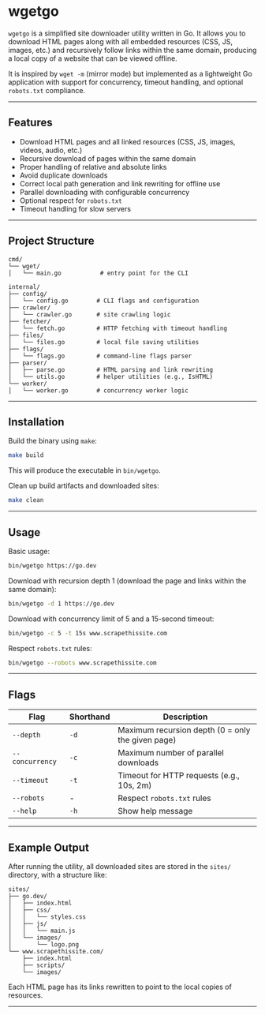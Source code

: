 # wgetgo

`wgetgo` is a simplified site downloader utility written in Go. It allows you to download HTML pages along with all embedded resources (CSS, JS, images, etc.) and recursively follow links within the same domain, producing a local copy of a website that can be viewed offline.

It is inspired by `wget -m` (mirror mode) but implemented as a lightweight Go application with support for concurrency, timeout handling, and optional `robots.txt` compliance.

---

## Features

- Download HTML pages and all linked resources (CSS, JS, images, videos, audio, etc.)
- Recursive download of pages within the same domain
- Proper handling of relative and absolute links
- Avoid duplicate downloads
- Correct local path generation and link rewriting for offline use
- Parallel downloading with configurable concurrency
- Optional respect for `robots.txt`
- Timeout handling for slow servers

---

## Project Structure

```
cmd/
└── wget/
│   └── main.go           # entry point for the CLI

internal/
├── config/
│   └── config.go        # CLI flags and configuration
├── crawler/
│   └── crawler.go       # site crawling logic
├── fetcher/
│   └── fetch.go         # HTTP fetching with timeout handling
├── files/
│   └── files.go         # local file saving utilities
├── flags/
│   └── flags.go         # command-line flags parser
├── parser/
│   ├── parse.go         # HTML parsing and link rewriting
│   └── utils.go         # helper utilities (e.g., IsHTML)
└── worker/
│   └── worker.go        # concurrency worker logic
```

---

## Installation

Build the binary using `make`:

```bash
make build
```

This will produce the executable in `bin/wgetgo`.

Clean up build artifacts and downloaded sites:

```bash
make clean
```

---

## Usage

Basic usage:

```bash
bin/wgetgo https://go.dev
```

Download with recursion depth 1 (download the page and links within the same domain):

```bash
bin/wgetgo -d 1 https://go.dev
```

Download with concurrency limit of 5 and a 15-second timeout:

```bash
bin/wgetgo -c 5 -t 15s www.scrapethissite.com
```

Respect `robots.txt` rules:

```bash
bin/wgetgo --robots www.scrapethissite.com
```

---

## Flags

| Flag            | Shorthand | Description                                       |
| --------------- | --------- | ------------------------------------------------- |
| `--depth`       | `-d`      | Maximum recursion depth (0 = only the given page) |
| `--concurrency` | `-c`      | Maximum number of parallel downloads              |
| `--timeout`     | `-t`      | Timeout for HTTP requests (e.g., 10s, 2m)         |
| `--robots`      | -         | Respect `robots.txt` rules                        |
| `--help`        | `-h`      | Show help message                                 |

---

## Example Output

After running the utility, all downloaded sites are stored in the `sites/` directory, with a structure like:

```
sites/
├── go.dev/
│   ├── index.html
│   ├── css/
│   │   └── styles.css
│   ├── js/
│   │   └── main.js
│   └── images/
│       └── logo.png
└── www.scrapethissite.com/
    ├── index.html
    ├── scripts/
    └── images/
```

Each HTML page has its links rewritten to point to the local copies of resources.

---
